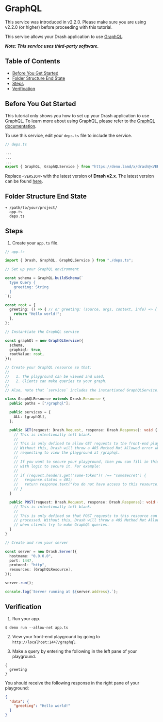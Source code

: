 # GraphQL

This service was introduced in v2.2.0. Please make sure you are using v2.2.0 (or
higher) before proceeding with this tutorial.

This service allows your Drash application to use
[GraphQL](https://graphql.org/).

_**Note: This service uses third-party software.**_

## Table of Contents

- [Before You Get Started](#before-you-get-started)
- [Folder Structure End State](#folder-structure-end-state)
- [Steps](#steps)
- [Verification](#verification)

## Before You Get Started

This tutorial only shows you how to set up your Drash application to use
GraphQL. To learn more about using GraphQL, please refer to the
[GraphQL documentation](https://graphql.org/).

To use this service, edit your `deps.ts` file to include the service.

```typescript
// deps.ts

...
...
...
export { GraphQL, GraphQLService } from "https://deno.land/x/drash@<VERSION>/src/services/graphql/graphql.ts";
```

Replace `<VERSION>` with the latest version of **Drash v2.x**. The latest
version can be found [here](https://github.com/drashland/drash/releases/latest).

## Folder Structure End State

```text
▾ /path/to/your/project/
  app.ts
  deps.ts
```

## Steps

1. Create your `app.ts` file.

```typescript
// app.ts

import { Drash, GraphQL, GraphQLService } from "./deps.ts";

// Set up your GraphQL environment

const schema = GraphQL.buildSchema(`
  type Query {
    greeting: String
  }
`);

const root = {
  greeting: () => { // or greeting: (source, args, context, info) => {
    return "Hello world!";
  },
};

// Instantiate the GraphQL service

const graphQl = new GraphQLService({
  schema,
  graphiql: true,
  rootValue: root,
});

// Create your GraphQL resource so that:
//
//   1. The playground can be viewed and used.
//   2. Clients can make queries to your graph.
//
// Also, note that `services` includes the instantiated GraphQLService.

class GraphQLResource extends Drash.Resource {
  public paths = ["/graphql"];

  public services = {
    ALL: [graphQl],
  };

  public GET(request: Drash.Request, response: Drash.Response): void {
    // This is intentionally left blank.
    //
    // This is only defined to allow GET requests to the front-end playground.
    // Without this, Drash will throw a 405 Method Not Allowed error when
    // requesting to view the playground at /graphql.
    //
    // If you want to secure your playground, then you can fill in this method
    // with logic to secure it. For example:
    //
    // if (request.headers.get("some-token")! !== "someSecret") {
    //   response.status = 401;
    //   return response.text("You do not have access to this resource.");
    // }
  }

  public POST(request: Drash.Request, response: Drash.Response): void {
    // This is intentionally left blank.
    //
    // This is only defined so that POST requests to this resource can be
    // processed. Without this, Drash will throw a 405 Method Not Allowed error
    // when clients try to make GraphQL queries.
  }
}

// Create and run your server

const server = new Drash.Server({
  hostname: "0.0.0.0",
  port: 1447,
  protocol: "http",
  resources: [GraphQLResource],
});

server.run();

console.log(`Server running at ${server.address}.`);
```

## Verification

1. Run your app.

```shell
$ deno run --allow-net app.ts
```

2. View your front-end playground by going to `http://localhost:1447/graphql`.

3. Make a query by entering the following in the left pane of your playground.

```text
{
  greeting
}
```

You should receive the following response in the right pane of your playground:

```json
{
  "data": {
    "greeting": "Hello world!"
  }
}
```
